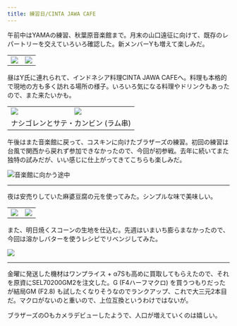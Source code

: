 ```yaml
---
title: 練習日/CINTA JAWA CAFE
---
```


午前中はYAMAの練習、秋葉原音楽館まで。月末の山口遠征に向けて、既存のレパートリーを交えていろいろ確認した。新メンバーYも増えて楽しみだ。

<table>
  <tr>
    <td><img src="https://photos.apkas.net/medium/202409/20240915-094546.webp" /></td>
    <td><img src="https://photos.apkas.net/medium/202409/20240915-094645.webp" /></td>
  </tr>
</table>

昼はY氏に連れられて、インドネシア料理CINTA JAWA CAFEへ。料理も本格的で現地の方も多く訪れる場所の様子。いろいろ気になる料理やドリンクもあったので、また来たいかも。

<table>
  <tr>
    <td><img class="caption" src="https://photos.apkas.net/medium/202409/20240915-121947.webp" /></td>
    <td><img class="caption" src="https://photos.apkas.net/medium/202409/20240915-122832.webp" /></td>
  </tr>
  <tr>
    <td colspan="2">ナシゴレンとサテ・カンビン (ラム串)</td>
  </tr>
</table>

午後はまた音楽館に戻って、コスキンに向けたブラザーズの練習。初回の練習は台風で関西から戻れず参加できなかったので、今回が初参戦。去年に続いてまた独特の試みだが、いい感じに仕上がってきてこちらも楽しみだ。

![音楽館に向かう途中](https://photos.apkas.net/medium/202409/20240915-135505.webp)

---

夜は安売りしていた麻婆豆腐の元を使ってみた。シンプルな味で美味しい。

<table>
  <tr>
    <td><img src="https://photos.apkas.net/medium/202409/20240915-184023.webp" /></td>
    <td><img src="https://photos.apkas.net/medium/202409/20240915-185632.webp" /></td>
  </tr>
</table>

また、明日焼くスコーンの生地を仕込む。先週はいまいち膨らまなかったので、今回は溶かしバターを使うレシピでリベンジしてみた。

![](https://photos.apkas.net/medium/202409/20240915-201412.webp)

---

金曜に発送した機材はワンプライス + α7Sも高めに買取してもらえたので、それを原資にSEL70200GM2を注文した。G (F4ハーフマクロ) を買うつもりだったが結局GM (F2.8) も試したくなりそうなのでランクアップ、これで大三元2本目だ。マクロがないのと重いので、上位互換というわけではないが。

ブラザーズのOもカメラデビューしたようで、人口が増えていくのは嬉しい。
